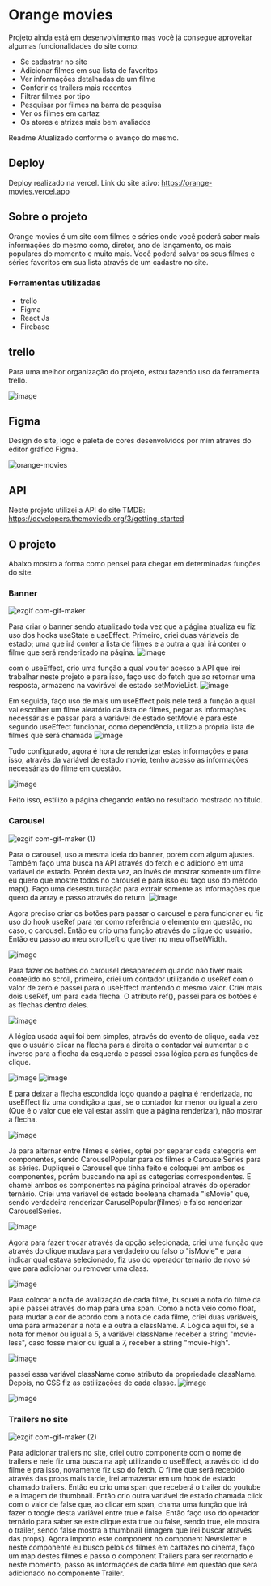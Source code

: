 # Orange movies

Projeto ainda está em desenvolvimento mas você já consegue aproveitar algumas funcionalidades do site como:
<ul>
  <li>Se cadastrar no site</li>
  <li>Adicionar filmes em sua lista de favoritos</li>
  <li>Ver informações detalhadas de um filme</li>
  <li>Conferir os trailers mais recentes</li>
  <li>Filtrar filmes por tipo</li>
  <li>Pesquisar por filmes na barra de pesquisa</li>
  <li>Ver os filmes em cartaz</li>
  <li>Os atores e atrizes mais bem avaliados</li>
</ul>

Readme Atualizado conforme o avanço do mesmo.

## Deploy
Deploy realizado na vercel. Link do site ativo: https://orange-movies.vercel.app

## Sobre o projeto
Orange movies é um site com filmes e séries onde você poderá saber mais informações do mesmo como, diretor, ano de lançamento, os mais populares do momento e muito mais. Você poderá salvar os seus filmes e séries favoritos em sua lista através de um cadastro no site. 

### Ferramentas utilizadas
<ul>
  <li>trello</li>
  <li>Figma</li>
  <li>React Js</li>
  <li>Firebase</li>
</ul>

## trello

Para uma melhor organização do projeto, estou fazendo uso da ferramenta trello.

![image](https://user-images.githubusercontent.com/70671093/169669286-f7646f5c-e12a-4cd0-9779-5027c2b0d721.png)




## Figma
Design do site, logo e paleta de cores desenvolvidos por mim através do editor gráfico Figma.

![orange-movies](https://user-images.githubusercontent.com/70671093/161812275-89f355ad-37c3-4280-bd1b-184e438c8b55.gif)

## API
Neste projeto utilizei a API do site TMDB: https://developers.themoviedb.org/3/getting-started

## O projeto

Abaixo mostro a forma como pensei para chegar em determinadas funções do site.

### Banner

![ezgif com-gif-maker](https://user-images.githubusercontent.com/70671093/163178931-c2d8d8ed-e368-4a1d-9c3c-ae266b4e618a.gif)


Para criar o banner sendo atualizado toda vez que a página atualiza eu fiz uso dos hooks useState e useEffect. 
 Primeiro, criei duas váriaveis de estado; uma que irá conter a lista de filmes e a outra a qual irá conter o filme que será renderizado na página.
 ![image](https://user-images.githubusercontent.com/70671093/162218407-a15cb578-c6a0-4c08-b6e8-5d23d16e463c.png)
 
 com o useEffect, crio uma função a qual vou ter acesso a API que irei trabalhar neste projeto e para isso, faço uso do fetch que ao retornar uma resposta, armazeno na vavirável de estado setMovieList.
 ![image](https://user-images.githubusercontent.com/70671093/162220612-26463c37-bbd2-4de8-8151-8595d45b2ccb.png)

Em seguida, faço uso de mais um useEffect pois nele terá a função a qual vai escolher um filme aleatório da lista de filmes, pegar as informações necessárias e passar para a variável de estado setMovie e para este segundo useEffect funcionar, como dependência, utilizo a própria lista de filmes que será chamada
![image](https://user-images.githubusercontent.com/70671093/162221573-2b66dcb4-0f30-4f66-8598-db55b1eceeb3.png)

Tudo configurado, agora é hora de renderizar estas informações e para isso, através da variável de estado movie, tenho acesso as informações necessárias do filme em questão.

![image](https://user-images.githubusercontent.com/70671093/162222121-d82e27d3-b237-4c8c-b84c-3451ee944da7.png)

Feito isso, estilizo a página chegando então no resultado mostrado no título.

### Carousel
![ezgif com-gif-maker (1)](https://user-images.githubusercontent.com/70671093/163179324-a7311e46-62ea-4c38-8b37-cf4f520cb355.gif)





Para o carousel, uso a mesma ideia do banner, porém com algum ajustes. Também faço uma busca na API através do fetch e o adiciono em uma variável de estado. Porém desta vez, ao invés de mostrar somente um filme eu quero que mostre todos no carousel e para isso eu faço uso do método map(). Faço uma desestruturação para extrair somente as informações que quero da array e passo através do return.
![image](https://user-images.githubusercontent.com/70671093/162574565-6cbe6084-09c7-4e09-9d9d-88422d8d66a4.png)

Agora preciso criar os botões para passar o carousel e para funcionar eu fiz uso do hook useRef para ter como referência o elemento em questão, no caso, o carousel.
Então eu crio uma função através do clique do usuário. Então eu passo ao meu scrollLeft o que tiver no meu offsetWidth.

![image](https://user-images.githubusercontent.com/70671093/162574860-16dc1713-1e09-4562-93bb-d1e39d7cac43.png)

Para fazer os botões do carousel desaparecem quando não tiver mais conteúdo no scroll, primeiro, criei um contador utilizando o useRef com o valor de zero e passei para o useEffect mantendo o mesmo valor. Criei mais dois useRef, um para cada flecha.  O atributo ref(), passei para os botões e as flechas dentro deles.

![image](https://user-images.githubusercontent.com/70671093/162632323-3113c14e-acd1-45a5-a86d-2f547e522b8d.png)

A lógica usada aqui foi bem simples, através do evento de clique, cada vez que o usuário clicar na flecha para a direita o contador vai aumentar e o inverso para a flecha da esquerda e passei essa lógica para as funções de clique.

![image](https://user-images.githubusercontent.com/70671093/162632542-ff6c74ea-3665-44bf-9064-7276487e3b6d.png)
![image](https://user-images.githubusercontent.com/70671093/162632520-4d503780-8529-4668-a1bb-3289dc7c7ee9.png)

E para deixar a flecha escondida logo quando a página é renderizada, no useEffect fiz uma condição a qual, se o contador for menor ou igual a zero (Que é o valor que ele vai estar assim que a página renderizar), não mostrar a flecha.

![image](https://user-images.githubusercontent.com/70671093/162632706-36c4d418-3f79-4357-8c96-7428f847e4f9.png)

Já para alternar entre filmes e séries, optei por separar cada categoria em componentes, sendo CarouselPopular para os filmes e CarouselSeries para as séries. Dupliquei o Carousel que tinha feito e coloquei em ambos os componentes, porém buscando na api as categorias correspondentes. E chamei ambos os componentes na página principal através do operador ternário. Criei uma variável de estado booleana chamada "isMovie" que, sendo verdadeira renderizar CaruselPopular(filmes) e falso renderizar CarouselSeries.

![image](https://user-images.githubusercontent.com/70671093/162782496-f452101d-8748-4d1e-8a9d-ee600236fba6.png)

Agora para fazer trocar através da opção selecionada, criei uma função que através do clique mudava para verdadeiro ou falso o "isMovie" e para indicar qual estava selecionado, fiz uso do operador ternário de novo só que para adicionar ou remover uma class.

![image](https://user-images.githubusercontent.com/70671093/162783015-dac3ec27-49dc-4471-89f5-2719580ce536.png)

Para colocar a nota de avalização de cada filme, busquei a nota do filme da api e passei através do map para uma span. Como a nota veio como float, para mudar a cor de acordo com a nota de cada filme, criei duas variáveis, uma para armazenar a nota e a outra a className. A Lógica aqui foi, se a nota for menor ou igual a 5, a variável className receber a string "movie-less", caso fosse maior ou igual a 7, receber a string "movie-high".

![image](https://user-images.githubusercontent.com/70671093/162979159-a55c96ef-676b-4880-b6f7-e0088a4f63d6.png)

passei essa variável className como atributo da propriedade className. Depois, no CSS fiz as estilizações de cada classe.
![image](https://user-images.githubusercontent.com/70671093/162980113-c7b02602-b033-4812-ab76-13b1beb9c24d.png)

![image](https://user-images.githubusercontent.com/70671093/162979892-642951ca-8f76-4d38-9208-85330578f9e1.png)

### Trailers no site
![ezgif com-gif-maker (2)](https://user-images.githubusercontent.com/70671093/163848867-3b9a9b53-f8ff-417f-b0f8-0430e3134659.gif)

Para adicionar trailers no site, criei outro componente com o nome de trailers e nele fiz uma busca na api; utilizando o useEffect, através do id do filme e pra isso, novamente fiz uso do fetch. O filme que será recebido através das props mais tarde, irei armazenar em um hook de estado chamado trailers. 
Então eu crio uma span que receberá o trailer do youtube e a imagem de thumbnail. Então crio outra variável de estado chamada click com o valor de false que, ao clicar em span, chama uma função que irá fazer o toogle desta variável entre true e false. Então faço uso do operador ternário para saber se este clique esta true ou false, sendo true, ele mostra o trailer, sendo false mostra a thumbnail (imagem que irei buscar através das props). Agora importo este component no component Newsletter e neste componente eu busco pelos os filmes em cartazes no cinema, faço um map destes filmes e passo o component Trailers para ser retornado e neste momento, passo as informações de cada filme em questão que será adicionado no componente Trailer.
